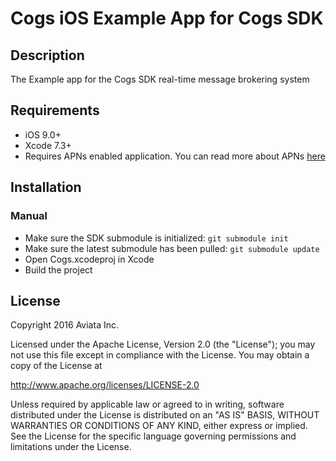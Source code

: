 # Cogs iOS Example App for Cogs SDK


## Description
The Example app for the Cogs SDK real-time message brokering system

## Requirements

* iOS 9.0+
* Xcode 7.3+
* Requires APNs enabled application. You can read more about APNs [here](https://developer.apple.com/library/ios/documentation/NetworkingInternet/Conceptual/RemoteNotificationsPG/Chapters/IPhoneOSClientImp.html#//apple_ref/doc/uid/TP40008194-CH103-SW2)

## Installation
### Manual
* Make sure the SDK submodule is initialized: `git submodule init`
* Make sure the latest submodule has been pulled: `git submodule update`
* Open Cogs.xcodeproj in Xcode
* Build the project

## License

Copyright 2016 Aviata Inc.

Licensed under the Apache License, Version 2.0 (the "License");
you may not use this file except in compliance with the License.
You may obtain a copy of the License at

http://www.apache.org/licenses/LICENSE-2.0

Unless required by applicable law or agreed to in writing, software
distributed under the License is distributed on an "AS IS" BASIS,
WITHOUT WARRANTIES OR CONDITIONS OF ANY KIND, either express or implied.
See the License for the specific language governing permissions and
limitations under the License.
